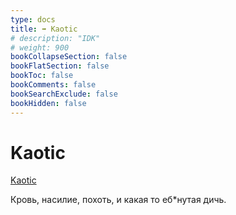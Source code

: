 ```yaml
---
type: docs
title: ➡️ Kaotic
# description: "IDK"
# weight: 900
bookCollapseSection: false
bookFlatSection: false
bookToc: false
bookComments: false
bookSearchExclude: false
bookHidden: false
---
```


# Kaotic

[Kaotic](https://kaotic.com/?nt)

Кровь, насилие, похоть, и какая то еб\*нутая дичь.
